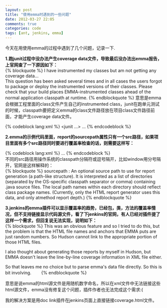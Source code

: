 ```yaml
---
layout: post
title: "使用emma时遇到的一些问题"
date: 2012-03-27 22:05
comments: true
categories: code
tags: [ant, jenkins, emma]
---
```

今天在用使用emma的过程中遇到了几个问题，记录一下.  
  
**1.跑junit过程中没办法产生coverage data文件，导致最后没办法出emma报告，上官网查了一下原因如下：**    
{% blockquote %}
I have instrumented my classes but am not getting any coverage data...   
This question has been asked several times and in all cases the users forgot to package or deploy the instrumented versions of their classes. Please check that your build places EMMA-instrumented classes ahead of the normal application classpath at runtime.
{% endblockquote %} 
意思是emma会根据工程里面的class文件产生自己的instrumented class，junit在跑单元测试的时候，classpath要把定义emma的class文件路径放在项目class文件路径前面，才能产生coverage data文件。  
  
{% codeblock lang:xml %}
<junit ...>
  <classpath location="${emma.classes.dir}"/>
  <classpath location="${project.classes.dir}"/>
...
</junit>
{% endcodeblock %}  

**2.emma的示例代码里面，report的sourcepath属性只有一个src路径，如果项目里面有多个src路径同时要进行覆盖率检查的话，则需要这样写：**  

{% codeblock lang:xml %}
<report sourcepath="${src1};${src2};${src3}">
   ...
</report>
{% endcodeblock %}  
不同的src路径用操作系统的classpath分隔符或逗号隔开，比如window用分号隔开，官网是这样解释的：  
{% blockquote %}
 sourcepath : An optional source path to use for report generation (a path-like structure). It is interpreted as a list of directories (separated by the OS-specific classpath separator or comma) containing .java source files. The local path names within each directory should reflect class package names. (Currently, only the HTML report generator uses this data, and only atmethod report depth.)
{% endblockquote %}  
  
**3.jenkins的emma插件可以显示覆盖率的趋势，已经包，类，方法的覆盖率情况，但不支持链接显示代码源文件，看了下jenkins的官网，有人已经对插件提了这样一个需求，但回复说无法实现，说明如下：**    
{% blockquote %}
 This was an obvious feature and so I tried to do this, but the problem is that the HTML file names and anchors that EMMA puts are just random numbers. So Hudson cannot link to the appropriate portion of those HTML files.

I also thought about generating those reports by myself in Hudson, but EMMA doesn't leave the line-by-line coverage information in XML file either.

So that leaves me no choice but to parse emma's data file directly. So this is bit involving.　　
{% endblockquote %}  
  
意思是说emma的html源文件是用随机数字命名，所以在xml文件中无法链接这些html源文件，emma没有修复这个问题，插件作者也无法完成这个需求:(  
  
我的解决方案是用doc link插件在jenkins页面上直接链接coverage.html文件。


